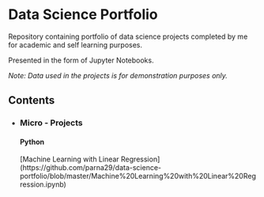 # Data Science Portfolio

Repository containing portfolio of data science projects completed by me for academic and self learning purposes. 

Presented in the form of Jupyter Notebooks.

*Note: Data used in the projects is for demonstration purposes only.*

<h2>Contents</h2>

* <h3>Micro - Projects</h3>
      <h4>Python</h4>
         [Machine Learning with Linear Regression] (https://github.com/parna29/data-science-portfolio/blob/master/Machine%20Learning%20with%20Linear%20Regression.ipynb)
      

